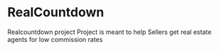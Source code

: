 # RealCountdown
Realcountdown project
Project is meant to help Sellers get real estate agents for low commission rates
